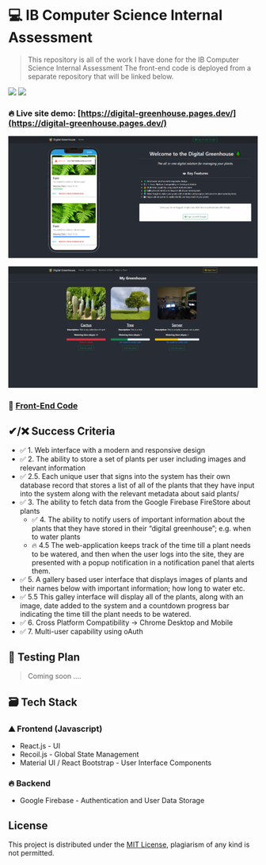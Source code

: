# 💻 IB Computer Science Internal Assessment

> This repository is all of the work I have done for the IB Computer Science Internal Assessment
> The front-end code is deployed from a separate repository that will be linked below.

![](https://img.shields.io/badge/cloudflare-deployed-orange) ![](https://img.shields.io/badge/build-passing-brightgreen)

### 🔥 Live site demo: [https://digital-greenhouse.pages.dev/](https://digital-greenhouse.pages.dev/)

![](demo.png)

![](demo-logged-in.png)

<!--- Once deployed, add in build status for the front and back end --->

### 🧪 [Front-End Code](https://github.com/71xn/ibcs-ia-frontend)

## ✔/❌ Success Criteria

* ✅ 1. Web interface with a modern and responsive design
* ✅ 2. The ability to store a set of plants per user including images and relevant information
* ✅ 2.5. Each unique user that signs into the system has their own database record that stores a list of all of the plants that they have input into the system along with the relevant metadata about said plants/ 
* ✅ 3. The ability to fetch data from the Google Firebase FireStore about plants
  * ✅ 4. The ability to notify users of important information about the plants that they have stored in their “digital greenhouse”; e.g. when to water plants
  * 🔥 4.5 The web-application keeps track of the time till a plant needs to be watered, and then when the user logs into the site, they are presented with a popup notification in a notification panel that alerts them.
* ✅ 5. A gallery based user interface that displays images of plants and their names below with important information; how long to water etc.
* ✅ 5.5 This galley interface will display all of the plants, along with an image, date added to the system and a countdown progress bar indicating the time till the plant needs to be watered.
* ✅ 6. Cross Platform Compatibility → Chrome Desktop and Mobile
* ✅ 7. Multi-user capability using oAuth

## 📃 Testing Plan
<!-- Use shields for each of the tests to show if passed or failed -->
> Coming soon ....

## 🗃 Tech Stack

### ⛰ Frontend (Javascript)

- React.js - UI
- Recoil.js - Global State Management
- Material UI / React Bootstrap - User Interface Components

### 🔥 Backend

- Google Firebase - Authentication and User Data Storage

## License

This project is distributed under the [MIT License](https://github.com/71xn/ibcs-internal-assessment/blob/main/LICENSE), plagiarism of any kind is not permitted.
